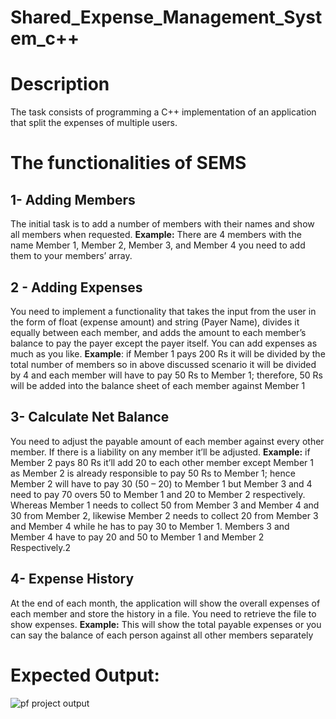 # Shared_Expense_Management_System_c++
# Description
The task consists of programming a C++ implementation of an application that split the expenses of
multiple users.
# The functionalities of SEMS
## 1- Adding Members
The initial task is to add a number of members with their names and show all members when
requested.
**Example:** There are 4 members with the name Member 1, Member 2, Member 3, and Member 4 you
need to add them to your members’ array.
## 2 - Adding Expenses
You need to implement a functionality that takes the input from the user in the form of float
(expense amount) and string (Payer Name), divides it equally between each member, and adds the
amount to each member’s balance to pay the payer except the payer itself. You can add expenses as
much as you like.
**Example**: if Member 1 pays 200 Rs it will be divided by the total number of members so in above
discussed scenario it will be divided by 4 and each member will have to pay 50 Rs to Member 1;
therefore, 50 Rs will be added into the balance sheet of each member against Member 1
## 3- Calculate Net Balance
You need to adjust the payable amount of each member against every other member. If there is a
liability on any member it’ll be adjusted.
**Example:** if Member 2 pays 80 Rs it’ll add 20 to each other member except Member 1 as Member 2
is already responsible to pay 50 Rs to Member 1; hence Member 2 will have to pay 30 (50 – 20) to
Member 1 but Member 3 and 4 need to pay 70 overs 50 to Member 1 and 20 to Member 2
respectively. Whereas Member 1 needs to collect 50 from Member 3 and Member 4 and 30 from
Member 2, likewise Member 2 needs to collect 20 from Member 3 and Member 4 while he has to
pay 30 to Member 1. Members 3 and Member 4 have to pay 20 and 50 to Member 1 and Member 2
Respectively.2
## 4- Expense History
At the end of each month, the application will show the overall expenses of each member and store
the history in a file. You need to retrieve the file to show expenses.
**Example:** This will show the total payable expenses or you can say the balance of each person
against all other members separately

# Expected Output:
![pf project output](https://user-images.githubusercontent.com/93768672/218338108-589658be-606d-44e9-819a-2fffc0b79cf0.png)
